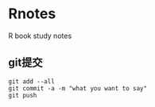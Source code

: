 # Rnotes
R book study notes

## git提交

    git add --all
    git commit -a -m "what you want to say"
    git push